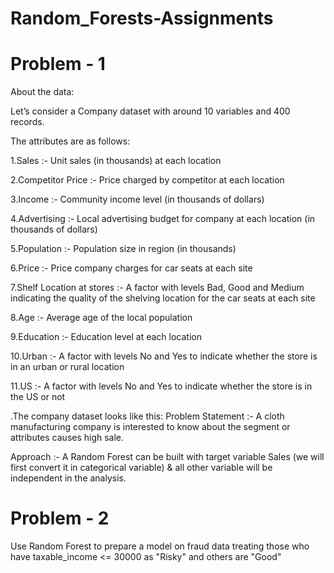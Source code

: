 # Random_Forests-Assignments

# Problem - 1
About the data:

Let’s consider a Company dataset with around 10 variables and 400 records.

The attributes are as follows:

1.Sales :- Unit sales (in thousands) at each location

2.Competitor Price :- Price charged by competitor at each location

3.Income :- Community income level (in thousands of dollars)

4.Advertising :- Local advertising budget for company at each location (in thousands of dollars)

5.Population :- Population size in region (in thousands)

6.Price :- Price company charges for car seats at each site

7.Shelf Location at stores :- A factor with levels Bad, Good and Medium indicating the quality of the shelving location for the car seats at each site

8.Age :- Average age of the local population

9.Education :- Education level at each location

10.Urban :- A factor with levels No and Yes to indicate whether the store is in an urban or rural location

11.US :- A factor with levels No and Yes to indicate whether the store is in the US or not

.The company dataset looks like this:
Problem Statement :- A cloth manufacturing company is interested to know about the segment or attributes causes high sale.

Approach :- A Random Forest can be built with target variable Sales (we will first convert it in categorical variable) & all other variable will be independent in the analysis.

# Problem - 2
Use Random Forest to prepare a model on fraud data treating those who have taxable_income <= 30000 as "Risky" and others are "Good"
